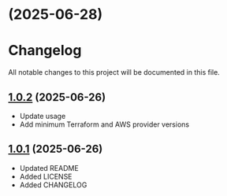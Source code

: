 # [](https://github.com/agilecustoms/terraform-aws-ci-publisher/compare/v1.0.2...v) (2025-06-28)



# Changelog

All notable changes to this project will be documented in this file.

## [1.0.2](https://github.com/agilecustoms/terraform-aws-ci-publisher/compare/v1.0.1...v1.0.2) (2025-06-26)

* Update usage
* Add minimum Terraform and AWS provider versions

## [1.0.1](https://github.com/agilecustoms/terraform-aws-ci-publisher/compare/v1.0.0...v1.0.1) (2025-06-26)

* Updated README
* Added LICENSE
* Added CHANGELOG
